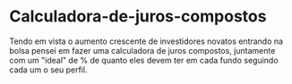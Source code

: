 # Calculadora-de-juros-compostos
Tendo em vista o aumento crescente de investidores novatos entrando na bolsa pensei em fazer uma calculadora de juros compostos, juntamente com um "ideal" de % de quanto eles devem ter em cada fundo seguindo cada um o seu perfil.
